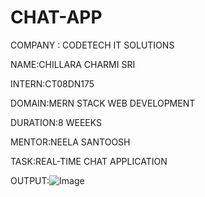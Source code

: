 # CHAT-APP

COMPANY : CODETECH IT SOLUTIONS

NAME:CHILLARA CHARMI SRI

INTERN:CT08DN175

DOMAIN:MERN STACK WEB DEVELOPMENT

DURATION:8 WEEEKS

MENTOR:NEELA SANTOOSH

TASK:REAL-TIME CHAT APPLICATION

OUTPUT:![Image](https://github.com/user-attachments/assets/f1c4b680-c7d4-4c1d-bd57-ac1bacfae1e6)

